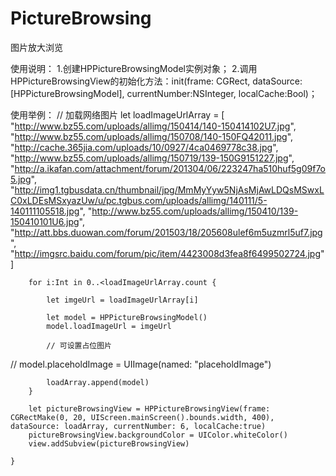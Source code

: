 # PictureBrowsing
图片放大浏览

使用说明：
1.创建HPPictureBrowsingModel实例对象；
2.调用HPPictureBrowsingView的初始化方法：init(frame: CGRect, dataSource:[HPPictureBrowsingModel], currentNumber:NSInteger, localCache:Bool)；

使用举例：
  // 加载网络图片
        let loadImageUrlArray = [
            "http://www.bz55.com/uploads/allimg/150414/140-150414102U7.jpg",
            "http://www.bz55.com/uploads/allimg/150708/140-150FQ42011.jpg",
            "http://cache.365jia.com/uploads/10/0927/4ca0469778c38.jpg",
            "http://www.bz55.com/uploads/allimg/150719/139-150G9151227.jpg",
            "http://a.ikafan.com/attachment/forum/201304/06/223247ha510huf5g09f7o5.jpg",
            "http://img1.tgbusdata.cn/thumbnail/jpg/MmMyYyw5NjAsMjAwLDQsMSwxLC0xLDEsMSxyazUw/u/pc.tgbus.com/uploads/allimg/140111/5-140111105518.jpg",
            "http://www.bz55.com/uploads/allimg/150410/139-150410101U6.jpg",
            "http://att.bbs.duowan.com/forum/201503/18/205608ulef6m5uzmrl5uf7.jpg",
            "http://imgsrc.baidu.com/forum/pic/item/4423008d3fea8f6499502724.jpg"
        ]
        
        for i:Int in 0..<loadImageUrlArray.count {
            
            let imgeUrl = loadImageUrlArray[i]
            
            let model = HPPictureBrowsingModel()
            model.loadImageUrl = imgeUrl
            
            // 可设置占位图片
//            model.placeholdImage = UIImage(named: "placeholdImage")
            
            loadArray.append(model)
        }
        
        let pictureBrowsingView = HPPictureBrowsingView(frame: CGRectMake(0, 20, UIScreen.mainScreen().bounds.width, 400), dataSource: loadArray, currentNumber: 6, localCache:true)
        pictureBrowsingView.backgroundColor = UIColor.whiteColor()
        view.addSubview(pictureBrowsingView)
        
    }
